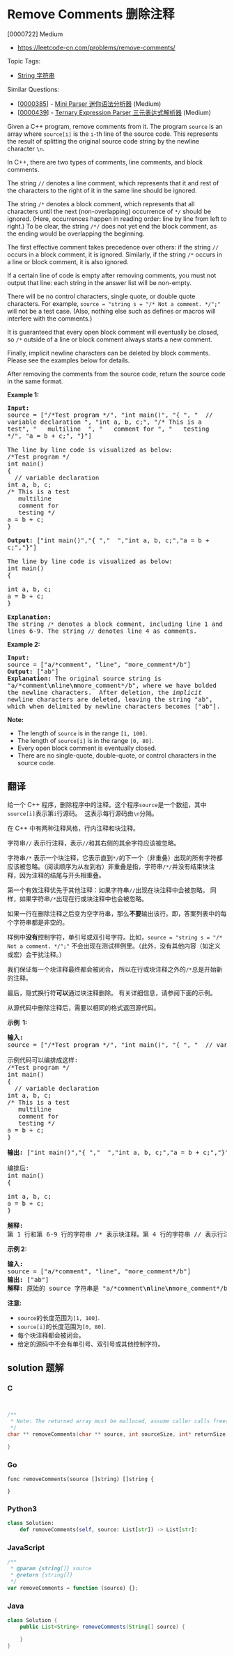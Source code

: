 # Remove Comments 删除注释

[0000722] Medium

- https://leetcode-cn.com/problems/remove-comments/

Topic Tags:

- [String 字符串](https://leetcode-cn.com/tag/string/)

Similar Questions:

- [[0000385](https://leetcode-cn.com/problems/mini-parser/)] - [Mini Parser 迷你语法分析器](./0000385.mini-parser.md) (Medium)
- [[0000439](https://leetcode-cn.com/problems/ternary-expression-parser/)] - [Ternary Expression Parser 三元表达式解析器](./0000439.ternary-expression-parser.md) (Medium)

Given a C++ program, remove comments from it. The program `source` is an array where `source[i]` is the `i`\-th line of the source code. This represents the result of splitting the original source code string by the newline character `\n`.

In C++, there are two types of comments, line comments, and block comments.

The string `//` denotes a line comment, which represents that it and rest of the characters to the right of it in the same line should be ignored.

The string `/*` denotes a block comment, which represents that all characters until the next (non-overlapping) occurrence of `*/` should be ignored. (Here, occurrences happen in reading order: line by line from left to right.) To be clear, the string `/*/` does not yet end the block comment, as the ending would be overlapping the beginning.

The first effective comment takes precedence over others: if the string `//` occurs in a block comment, it is ignored. Similarly, if the string `/*` occurs in a line or block comment, it is also ignored.

If a certain line of code is empty after removing comments, you must not output that line: each string in the answer list will be non-empty.

There will be no control characters, single quote, or double quote characters. For example, `source = "string s = "/* Not a comment. */";"` will not be a test case. (Also, nothing else such as defines or macros will interfere with the comments.)

It is guaranteed that every open block comment will eventually be closed, so `/*` outside of a line or block comment always starts a new comment.

Finally, implicit newline characters can be deleted by block comments. Please see the examples below for details.

After removing the comments from the source code, return the source code in the same format.

**Example 1:**

<pre style="white-space: pre-wrap"><b>Input:</b> 
source = ["/*Test program */", "int main()", "{ ", "  // variable declaration ", "int a, b, c;", "/* This is a test", "   multiline  ", "   comment for ", "   testing */", "a = b + c;", "}"]

The line by line code is visualized as below:
/*Test program */
int main()
{ 
  // variable declaration 
int a, b, c;
/* This is a test
   multiline  
   comment for 
   testing */
a = b + c;
}

<b>Output:</b> ["int main()","{ ","  ","int a, b, c;","a = b + c;","}"]

The line by line code is visualized as below:
int main()
{ 
  
int a, b, c;
a = b + c;
}

<b>Explanation:</b> 
The string <code>/*</code> denotes a block comment, including line 1 and lines 6-9. The string <code>//</code> denotes line 4 as comments.
</pre>

**Example 2:**

<pre style="white-space: pre-wrap"><b>Input:</b> 
source = ["a/*comment", "line", "more_comment*/b"]
<b>Output:</b> ["ab"]
<b>Explanation:</b> The original source string is "a/*comment<b>\n</b>line<b>\n</b>more_comment*/b", where we have bolded the newline characters.  After deletion, the <i>implicit</i> newline characters are deleted, leaving the string "ab", which when delimited by newline characters becomes ["ab"].
</pre>

**Note:**

- The length of `source` is in the range `[1, 100]`.
- The length of `source[i]` is in the range `[0, 80]`.
- Every open block comment is eventually closed.
- There are no single-quote, double-quote, or control characters in the source code.

## 翻译

给一个 C++ 程序，删除程序中的注释。这个程序`source`是一个数组，其中`source[i]`表示第`i`行源码。  这表示每行源码由`\n`分隔。

在 C++ 中有两种注释风格，行内注释和块注释。

字符串`//` 表示行注释，表示`//`和其右侧的其余字符应该被忽略。

字符串`/*` 表示一个块注释，它表示直到`*/`的下一个（非重叠）出现的所有字符都应该被忽略。（阅读顺序为从左到右）非重叠是指，字符串`/*/`并没有结束块注释，因为注释的结尾与开头相重叠。

第一个有效注释优先于其他注释：如果字符串`//`出现在块注释中会被忽略。 同样，如果字符串`/*`出现在行或块注释中也会被忽略。

如果一行在删除注释之后变为空字符串，那么**不要**输出该行。即，答案列表中的每个字符串都是非空的。

样例中**没有**控制字符，单引号或双引号字符。比如，`source = "string s = "/* Not a comment. */";"` 不会出现在测试样例里。（此外，没有其他内容（如定义或宏）会干扰注释。）

我们保证每一个块注释最终都会被闭合， 所以在行或块注释之外的`/*`总是开始新的注释。

最后，隐式换行符**可以**通过块注释删除。 有关详细信息，请参阅下面的示例。

从源代码中删除注释后，需要以相同的格式返回源代码。

**示例  1:**

<pre><strong>输入:</strong> 
source = ["/*Test program */", "int main()", "{ ", "  // variable declaration ", "int a, b, c;", "/* This is a test", "   multiline  ", "   comment for ", "   testing */", "a = b + c;", "}"]

示例代码可以编排成这样:
/*Test program */
int main()
{ 
  // variable declaration 
int a, b, c;
/* This is a test
   multiline  
   comment for 
   testing */
a = b + c;
}

<strong>输出:</strong> ["int main()","{ ","  ","int a, b, c;","a = b + c;","}"]

编排后:
int main()
{ 
  
int a, b, c;
a = b + c;
}

<strong>解释:</strong> 
第 1 行和第 6-9 行的字符串 /* 表示块注释。第 4 行的字符串 // 表示行注释。
</pre>

**示例 2:**

<pre><strong>输入:</strong> 
source = ["a/*comment", "line", "more_comment*/b"]
<strong>输出:</strong> ["ab"]
<strong>解释:</strong> 原始的 source 字符串是 "a/*comment<strong>\n</strong>line<strong>\n</strong>more_comment*/b", 其中我们用粗体显示了换行符。删除注释后，隐含的换行符被删除，留下字符串 "ab" 用换行符分隔成数组时就是 ["ab"].
</pre>

**注意:**

- `source`的长度范围为`[1, 100]`.
- `source[i]`的长度范围为`[0, 80]`.
- 每个块注释都会被闭合。
- 给定的源码中不会有单引号、双引号或其他控制字符。

## solution 题解

### C

```c


/**
 * Note: The returned array must be malloced, assume caller calls free().
 */
char ** removeComments(char ** source, int sourceSize, int* returnSize){

}


```

### Go

```golang
func removeComments(source []string) []string {

}
```

### Python3

```python
class Solution:
    def removeComments(self, source: List[str]) -> List[str]:

```

### JavaScript

```javascript
/**
 * @param {string[]} source
 * @return {string[]}
 */
var removeComments = function (source) {};
```

### Java

```java
class Solution {
    public List<String> removeComments(String[] source) {

    }
}
```

